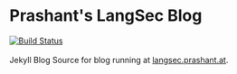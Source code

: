 # Prashant's LangSec Blog
[![Build Status](https://travis-ci.org/ceglug/ceglug.github.io.svg?branch=master)](https://travis-ci.org/ceglug/ceglug.github.io)<br/><br/>
Jekyll Blog Source for blog running at [langsec.prashant.at](http://langsec.prashant.at).
